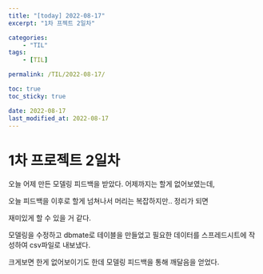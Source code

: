 ```yaml
---
title: "[today] 2022-08-17"
excerpt: "1차 프젝트 2일차"

categories:
    - "TIL"
tags:
    - [TIL]

permalink: /TIL/2022-08-17/

toc: true
toc_sticky: true

date: 2022-08-17
last_modified_at: 2022-08-17
---
```


# 1차 프로젝트 2일차

오늘 어제 만든 모델링 피드백을 받았다. 어제까지는 할게 없어보였는데,

오늘 피드백을 이후로 할게 넘쳐나서 머리는 복잡하지만.. 정리가 되면

재미있게 할 수 있을 거 같다.

모델링을 수정하고 dbmate로 테이블을 만들었고 필요한 데이터를 스프레드시트에 작성하여 csv파일로 내보냈다.

크게보면 한게 없어보이기도 한데 모델링 피드백을 통해 깨달음을 얻었다.
